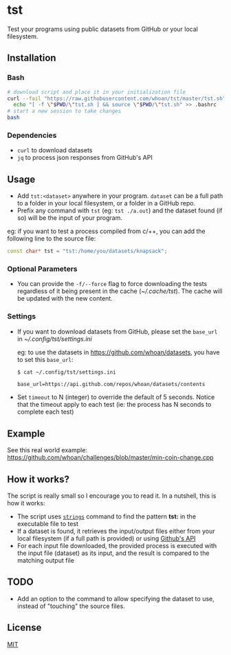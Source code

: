 # tst

Test your programs using public datasets from GitHub or your local filesystem.


## Installation

### Bash

```bash
# download script and place it in your initialization file
curl --fail "https://raw.githubusercontent.com/whoan/tst/master/tst.sh" > tst.sh &&
  echo "[ -f \"$PWD/\"tst.sh ] && source \"$PWD/\"tst.sh" >> .bashrc
# start a new session to take changes
bash
```

### Dependencies

- `curl` to download datasets
- `jq` to process json responses from GitHub's API

## Usage

- Add `tst:<dataset>` anywhere in your program. `dataset` can be a full path to a folder in your local filesystem, or a folder in a GitHub repo.
- Prefix any command with `tst` (eg: `tst ./a.out`) and the dataset found (if so) will be the input of your program.

eg: if you want to test a process compiled from c/++, you can add the following line to the source file:

```c++
const char* tst = "tst:/home/you/datasets/knapsack";
```

### Optional Parameters

- You can provide the `-f/--force` flag to force downloading the tests regardless of it being present in the cache (*~/.cache/tst*). The cache will be updated with the new content.

### Settings

- If you want to download datasets from GitHub, please set the `base_url` in *~/.config/tst/settings.ini*

    eg: to use the datasets in https://github.com/whoan/datasets, you have to set this `base_url`:

    ```bash
    $ cat ~/.config/tst/settings.ini
    ```
    ```
    base_url=https://api.github.com/repos/whoan/datasets/contents
    ```

- Set `timeout` to N (integer) to override the default of 5 seconds. Notice that the timeout apply to each test (ie: the process has N seconds to complete each test)

## Example

See this real world example: https://github.com/whoan/challenges/blob/master/min-coin-change.cpp

## How it works?

The script is really small so I encourage you to read it. In a nutshell, this is how it works:

- The script uses [`strings`][strings] command to find the pattern **tst:<dataset>** in the executable file to test
- If a dataset is found, it retrieves the input/output files either from your local filesystem (if a full path is provided) or using [Github's API][gh-api]
- For each input file downloaded, the provided process is executed with the input file (dataset) as its input, and the result is compared to the matching output file

[strings]: https://linux.die.net/man/1/strings
[gh-api]: https://developer.github.com/v3/repos/contents/#get-contents

## TODO

- Add an option to the command to allow specifying the dataset to use, instead of "touching" the source files.

## License

[MIT](https://github.com/whoan/tst/blob/master/LICENSE)
